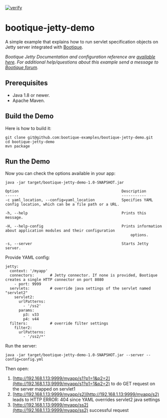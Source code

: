 [![verify](https://github.com/bootique-examples/bootique-jetty-demo/actions/workflows/verify.yml/badge.svg)](https://github.com/bootique-examples/bootique-jetty-demo/actions/workflows/verify.yml)

# bootique-jetty-demo

A simple example that explains how to run servlet specification objects on Jetty server integrated with [Bootique](https://bootique.io). 

*Bootique Jetty Documentation and configuration reference are [available here](https://bootique.io/docs/0/bootique-jetty-docs/).*
*For additional help/questions about this example send a message to [Bootique forum](https://groups.google.com/forum/#!forum/bootique-user).*

## Prerequisites

* Java 1.8 or newer.
* Apache Maven.

## Build the Demo

Here is how to build it:

	git clone git@github.com:bootique-examples/bootique-jetty-demo.git
	cd bootique-jetty-demo
	mvn package

## Run the Demo

Now you can check the options available in your app:

    java -jar target/bootique-jetty-demo-1.0-SNAPSHOT.jar
    
    Option                                              Description
    ------                                              -----------    
    -c yaml_location, --config=yaml_location            Specifies YAML config location, which can be a file path or a URL.

    -h, --help                                          Prints this message.

    -H, --help-config                                   Prints information about application modules and their configuration
                                                            options.
                                                            
    -s, --server                                        Starts Jetty server.


Provide YAML config:

    jetty:
      context: '/myapp'
      connectors:       # Jetty connector. If none is provided, Bootique creates a single HTTP connector on port 8080
        - port: 9999
      servlets:         # override java settings of the servlet named "servlet2"
        servlet2:
          urlPatterns:
            - '/ss2'
          params:
            p3: v33
            p4: v44
      filters:          # override filter settings
        filter2:
          urlPatterns:
            - '/ss2/*'

Run the server:
    
    java -jar target/bootique-jetty-demo-1.0-SNAPSHOT.jar --server --config=config.yml

Then open:
1. [http://192.168.1.13:9999/myapp/s1?p1=1&p2=2](http://192.168.1.13:9999/myapp/s1?p1=1&p2=2) to do GET request on the server mapped on servlet1
2. [http://192.168.1.13:9999/myapp/s2](http://192.168.1.13:9999/myapp/s2) leads to HTTP ERROR: 404 since YAML overrides servlet2 java settings
3. [http://192.168.1.13:9999/myapp/ss2](http://192.168.1.13:9999/myapp/ss2) successful request




    
